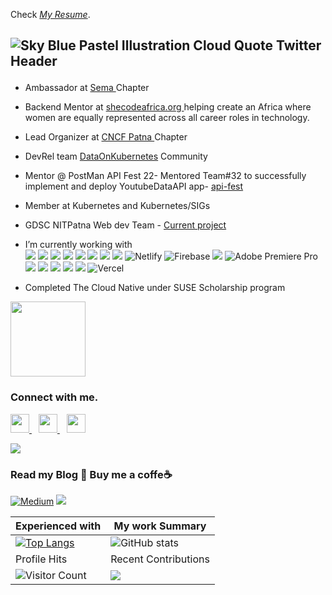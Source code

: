 
Check *[My Resume](https://drive.google.com/file/d/1eFiveySNXvKzEh_NR4YQwR95-fbg3dru/view?usp=sharing)*.
<h2>

![Sky Blue Pastel Illustration Cloud Quote Twitter Header](https://user-images.githubusercontent.com/60812924/178927916-75d4d5b8-32d0-45b5-bc4c-aa640da34138.gif)

</h2>

- Ambassador at <a href="https://www.semasoftware.com/"> Sema </a> Chapter
- Backend Mentor at <a href="https://shecodeafrica.org/">shecodeafrica.org </a> helping create an Africa where women are equally represented across all career roles in technology.
- Lead Organizer at <a href="https://community.cncf.io/patna/">CNCF Patna </a> Chapter
- DevRel team <a href="https://dok.community/">DataOnKubernetes</a> Community 
- Mentor @ PostMan API Fest 22- Mentored Team#32 to successfully implement and deploy YoutubeDataAPI app- <a href="https://api-fest.pages.dev/">api-fest </a>
- Member at Kubernetes and Kubernetes/SIGs 
- GDSC NITPatna Web dev Team - <a href="https://environmental-awareness-app.vercel.app/"> Current project </a>
- I’m currently working with<br>
![](https://img.shields.io/badge/MongoDB-4EA94B?style=for-the-badge&logo=mongodb&logoColor=white) 
![](https://img.shields.io/badge/React-20232A?style=for-the-badge&logo=react&logoColor=61DAFB) 
![](https://img.shields.io/badge/Express.js-404D59?style=for-the-badge)
![](https://img.shields.io/badge/Node.js-43853D?style=for-the-badge&logo=node.js&logoColor=white)
![](https://img.shields.io/badge/Netlify-00C7B7?style=for-the-badge&logo=netlify&logoColor=white)
![](https://img.shields.io/badge/GIT-E44C30?style=for-the-badge&logo=git&logoColor=white)
![](https://img.shields.io/badge/Canva-%2300C4CC.svg?&style=for-the-badge&logo=Canva&logoColor=white)
![](https://img.shields.io/badge/Docker-2CA5E0?style=for-the-badge&logo=docker&logoColor=white)
![Netlify](https://img.shields.io/badge/netlify-%23000000.svg?style=for-the-badge&logo=netlify&logoColor=#00C7B7)
![Firebase](https://img.shields.io/badge/firebase-%23039BE5.svg?style=for-the-badge&logo=firebase)
![](https://img.shields.io/badge/Gatsby-663399?style=for-the-badge&logo=gatsby&logoColor=white)
![Adobe Premiere Pro](https://img.shields.io/badge/Adobe%20Premiere%20Pro-9999FF.svg?style=for-the-badge&logo=Adobe%20Premiere%20Pro&logoColor=white)
![](https://img.shields.io/badge/JavaScript-323330?style=for-the-badge&logo=javascript&logoColor=F7DF1E)
![](https://img.shields.io/badge/Java-ED8B00?style=for-the-badge&logo=java&logoColor=white)
![](https://img.shields.io/badge/kubernetes-326ce5.svg?&style=for-the-badge&logo=kubernetes&logoColor=white)
![](https://img.shields.io/badge/next.js-000000?style=for-the-badge&logo=nextdotjs&logoColor=white)
![](https://img.shields.io/badge/Postman-FF6C37?style=for-the-badge&logo=Postman&logoColor=white)
![Vercel](https://img.shields.io/badge/vercel-%23000000.svg?style=for-the-badge&logo=vercel&logoColor=white)

- Completed The Cloud Native under SUSE Scholarship program 
<img src="https://udacity-email.s3.us-west-2.amazonaws.com/SUSE/SUSE_Scholarship_Finalist_Badge.png?bsft_aaid=affd8710-61ff-4001-baca-1d4a7303381d&bsft_eid=c10c73ad-a3fc-4be5-8a8e-406fe76a2062&utm_campaign=sch_600_2021-08-04_ndxxx_suse-100-completion-badge&utm_source=blueshift&utm_medium=email&utm_content=sch_600_2021-08-04_ndxxx_suse-100-completion-badge&bsft_clkid=cd441bf3-1a31-4450-b484-3cbff46cce46&bsft_uid=5f96aa9a-8ee3-48f3-ac66-5fcc000dc79a&bsft_mid=2600fb79-36bb-49ae-8b53-2fda68d80514&bsft_mime_type=html&bsft_ek=2021-08-04T13%3A22%3A39Z&bsft_lx=4&bsft_tv=7" width="120" />
<!-- ![](https://img.shields.io/badge/.-OpenSource-informational?style=flat&logo=OpenSourceInitiative&logoColor=white&color=2bbc8a) -->

 
 
### Connect with me.
  <a href="https://twitter.com/twtyagi">
    <img width="30px" src="https://www.vectorlogo.zone/logos/twitter/twitter-official.svg" />
  </a>&ensp;
  <a href="https://in.linkedin.com/in/shivam-tyagi-57b7341a6">
    <img width="30px" src="https://www.vectorlogo.zone/logos/linkedin/linkedin-icon.svg" />
  </a>&ensp;
  <a href="https://www.instagram.com/_t_waves/">
    <img width="30px" src="https://www.vectorlogo.zone/logos/instagram/instagram-icon.svg" />
  </a>
  
![](https://img.shields.io/badge/UG_@_National_Institute_of_Technology_Patna-Looking_Out_for_MERN_oppurtunities-informational?style=flat&logo=<LOGO_NAME>&logoColor=white&color=2bbc8a)<br>


### Read my Blog 🎉 Buy me a coffe☕
<a href="https://medium.com/@Shivamtyagii">![Medium](https://img.shields.io/badge/Medium-12100E?style=for-the-badge&logo=medium&logoColor=white)</a>
<a href="https://www.buymeacoffee.com/shivamtyagi">![](https://img.shields.io/badge/Buy_Me_A_Coffee-FFDD00?style=for-the-badge&logo=buy-me-a-coffee&logoColor=black)</a>


 Experienced with | My work Summary
----------------------|------------------
[![Top Langs](https://github-readme-stats.vercel.app/api/top-langs/?username=ShivamTyagi12345)](https://github.com/anuraghazra/github-readme-stats) |![ GitHub stats](https://github-readme-stats.vercel.app/api?username=ShivamTyagi12345&show_icons=true&theme=radical)  
 Profile Hits | Recent Contributions
![Visitor Count](https://profile-counter.glitch.me/{ShivamTyagi12345}/count.svg) | ![](https://github-profile-summary-cards.vercel.app/api/cards/profile-details?username=ShivamTyagi12345&theme=monokai)





 
